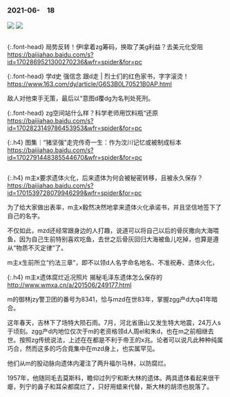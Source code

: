 ### 2021-06-　18
![](https://img.alicdn.com/imgextra/i2/758648085/O1CN01NFYeRy29ayn5xqzp2_!!758648085.jpg)
![](https://img.alicdn.com/imgextra/i1/758648085/O1CN01D8hx9O29ayrtAnyJH_!!758648085.jpg)
```note
```

{:.font-head}
局势反转！伊l拿着zg筹码，换取了美g利益？去美元化受阻
<br>[
https://baijiahao.baidu.com/s?id=1702869521300270236&wfr=spider&for=pc
](
https://baijiahao.baidu.com/s?id=1702869521300270236&wfr=spider&for=pc
)

{:.font-head}
学d史 强信念 跟d走 | 烈士们的红色家书，字字滚烫！
<br>[
https://www.163.com/dy/article/G6S3B0L70521B0AP.html
](
https://www.163.com/dy/article/G6S3B0L70521B0AP.html
)

敌人对他束手无策，最后以“意图d覆dg为名判处死刑。

{:.font-head}
zg空间站什么样？科学老师用饮料瓶“还原
<br>[
https://baijiahao.baidu.com/s?id=1702823149786453953&wfr=spider&for=pc
](
https://baijiahao.baidu.com/s?id=1702823149786453953&wfr=spider&for=pc
)

{:.h4}
图集｜“猪坚强”走完传奇一生：作为汶川记忆或被制成标本
<br>[
https://baijiahao.baidu.com/s?id=1702791448385544670&wfr=spider&for=pc
](
https://baijiahao.baidu.com/s?id=1702791448385544670&wfr=spider&for=pc
)
```tip
```

{:.h4}
m主x要求遗体火化，后来遗体为何会被秘密转移，且被永久保存？
<br>[
https://baijiahao.baidu.com/s?id=1701539728079946299&wfr=spider&for=pc
](
https://baijiahao.baidu.com/s?id=1701539728079946299&wfr=spider&for=pc
)

为了给大家做出表率，m主x毅然决然地拿来遗体火化承诺书，并且坚信地签下了自己的名字。

不仅如此，mzd还经常跟身边的人打趣，说道可以将自己以后的骨灰撒向大海喂鱼，因为自己生前特别喜欢吃鱼，去世之后骨灰回归大海被鱼儿吃掉，也算是遵从“物质不灭定律”了。

m主x生前所立“约法三章”，即不以领d人名字命名地名、不准祝寿、遗体火化，

{:.h4}
m主x遗体腐烂近况照片 揭秘毛泽东遗体怎么保存的
<br>[
http://www.wmxa.cn/a/201506/249177.html
](
http://www.wmxa.cn/a/201506/249177.html
)

m的御林jzy警卫团的番号为8341，恰与mzd在世83年，掌握zgg产d大q41年暗合。

这年春天，吉林下了场特大陨石雨。7月，河北省唐山又发生特大地震，24万人s于顷刻。zgg产d内地位仅次于m的老资格领d人周el和朱d，也在m之前相继去世。按照zg传统说法，上述在在都是不利于帝王的x兆。论者可以说凡此种种纯属巧合，然而这多的巧合竟集中在mzd身上，也实属罕见。

他们从m的股动脉向遗体内灌注了两升福尔马林，以防腐烂。

1957年，他随同毛去莫斯科，瞻仰过列宁和斯大林的遗体。两具遗体看起来很干瘪，列宁的鼻子和耳朵都腐烂了，只好用蜡来代替，斯大林的胡须也脱落了。
